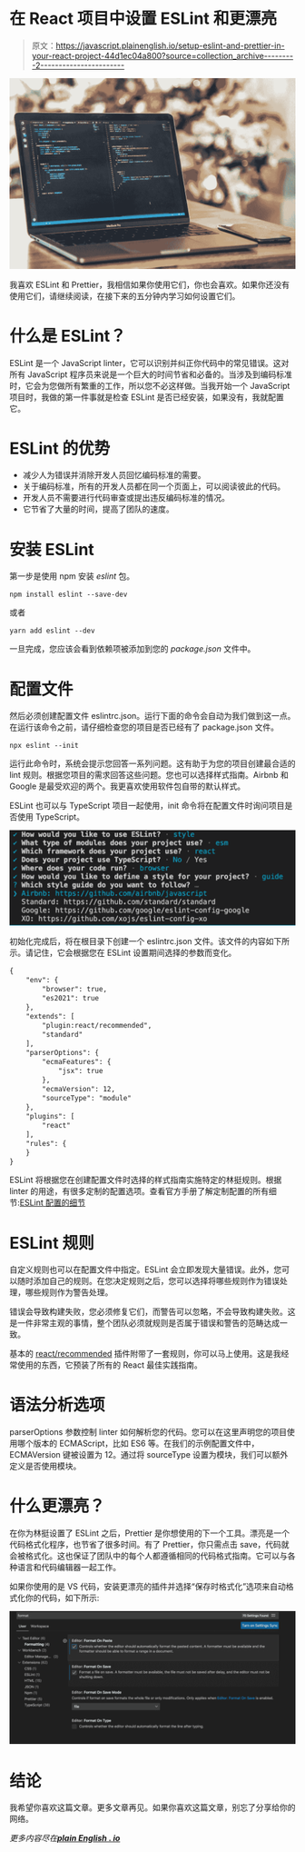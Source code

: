 # 在 React 项目中设置 ESLint 和更漂亮

> 原文：<https://javascript.plainenglish.io/setup-eslint-and-prettier-in-your-react-project-44d1ec04a800?source=collection_archive---------2----------------------->

![](img/e0ba215929d7abae49f86ed5f3a87d18.png)

我喜欢 ESLint 和 Prettier，我相信如果你使用它们，你也会喜欢。如果你还没有使用它们，请继续阅读，在接下来的五分钟内学习如何设置它们。

# 什么是 ESLint？

ESLint 是一个 JavaScript linter，它可以识别并纠正你代码中的常见错误。这对所有 JavaScript 程序员来说是一个巨大的时间节省和必备的。当涉及到编码标准时，它会为您做所有繁重的工作，所以您不必这样做。当我开始一个 JavaScript 项目时，我做的第一件事就是检查 ESLint 是否已经安装，如果没有，我就配置它。

# ESLint 的优势

*   减少人为错误并消除开发人员回忆编码标准的需要。
*   关于编码标准，所有的开发人员都在同一个页面上，可以阅读彼此的代码。
*   开发人员不需要进行代码审查或提出违反编码标准的情况。
*   它节省了大量的时间，提高了团队的速度。

# 安装 ESLint

第一步是使用 npm 安装 *eslint* 包。

```
npm install eslint --save-dev
```

或者

```
yarn add eslint --dev
```

一旦完成，您应该会看到依赖项被添加到您的 *package.json* 文件中。

# 配置文件

然后必须创建配置文件 eslintrc.json。运行下面的命令会自动为我们做到这一点。在运行该命令之前，请仔细检查您的项目是否已经有了 package.json 文件。

```
npx eslint --init
```

运行此命令时，系统会提示您回答一系列问题。这有助于为您的项目创建最合适的 lint 规则。根据您项目的需求回答这些问题。您也可以选择样式指南。Airbnb 和 Google 是最受欢迎的两个。我更喜欢使用软件包自带的默认样式。

ESLint 也可以与 TypeScript 项目一起使用，init 命令将在配置文件时询问项目是否使用 TypeScript。

![](img/447cafeac48baf1f9ab1c934bd1f543e.png)

初始化完成后，将在根目录下创建一个 eslintrc.json 文件。该文件的内容如下所示。请记住，它会根据您在 ESLint 设置期间选择的参数而变化。

```
{
    "env": {
        "browser": true,
        "es2021": true
    },
    "extends": [
        "plugin:react/recommended",
        "standard"
    ],
    "parserOptions": {
        "ecmaFeatures": {
            "jsx": true
        },
        "ecmaVersion": 12,
        "sourceType": "module"
    },
    "plugins": [
        "react"
    ],
    "rules": {
    }
}
```

ESLint 将根据您在创建配置文件时选择的样式指南实施特定的林挺规则。根据 linter 的用途，有很多定制的配置选项。查看官方手册了解定制配置的所有细节:[ESLint 配置的细节](https://eslint.org/docs/2.13.1/user-guide/configuring)

# ESLint 规则

自定义规则也可以在配置文件中指定。ESLint 会立即发现大量错误。此外，您可以随时添加自己的规则。在您决定规则之后，您可以选择将哪些规则作为错误处理，哪些规则作为警告处理。

错误会导致构建失败，您必须修复它们，而警告可以忽略，不会导致构建失败。这是一件非常主观的事情，整个团队必须就规则是否属于错误和警告的范畴达成一致。

基本的 [react/recommended](https://www.npmjs.com/package/eslint-plugin-react#recommended) 插件附带了一套规则，你可以马上使用。这是我经常使用的东西，它预装了所有的 React 最佳实践指南。

# 语法分析选项

parserOptions 参数控制 linter 如何解析您的代码。您可以在这里声明您的项目使用哪个版本的 ECMAScript，比如 ES6 等。在我们的示例配置文件中，ECMAVersion 键被设置为 12。通过将 sourceType 设置为模块，我们可以额外定义是否使用模块。

# 什么更漂亮？

在你为林挺设置了 ESLint 之后，Prettier 是你想使用的下一个工具。漂亮是一个代码格式化程序，也节省了很多时间。有了 Prettier，你只需点击 save，代码就会被格式化。这也保证了团队中的每个人都遵循相同的代码格式指南。它可以与各种语言和代码编辑器一起工作。

如果你使用的是 VS 代码，安装更漂亮的插件并选择“保存时格式化”选项来自动格式化你的代码，如下所示:

![](img/426eadc33bf91fa56ff1f65aef4a02a6.png)

# 结论

我希望你喜欢这篇文章。更多文章再见。如果你喜欢这篇文章，别忘了分享给你的网络。

*更多内容尽在*[***plain English . io***](http://plainenglish.io)
